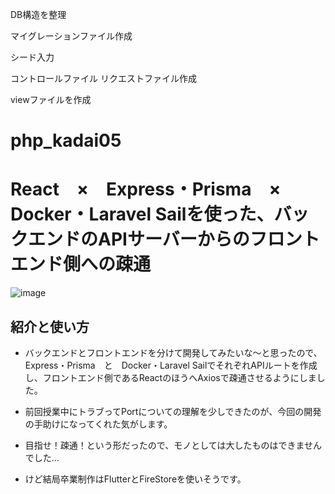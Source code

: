 DB構造を整理

マイグレーションファイル作成

シード入力

コントロールファイル
リクエストファイル作成

viewファイルを作成


# php_kadai05

# React　×　Express・Prisma　×　Docker・Laravel Sailを使った、バックエンドのAPIサーバーからのフロントエンド側への疎通
![image](https://github.com/tatsuyakusukawa/php_kadai05/assets/130893390/7f605efd-2ee0-4d38-b67d-c3f7e836dc14)



## 紹介と使い方

  - バックエンドとフロントエンドを分けて開発してみたいな～と思ったので、　Express・Prisma　と　Docker・Laravel SailでそれぞれAPIルートを作成し、フロントエンド側であるReactのほうへAxiosで疎通させるようにしました。
  - 前回授業中にトラブってPortについての理解を少しできたのが、今回の開発の手助けになってくれた気がします。
  - 目指せ！疎通！という形だったので、モノとしては大したものはできませんでした…

  - けど結局卒業制作はFlutterとFireStoreを使いそうです。
